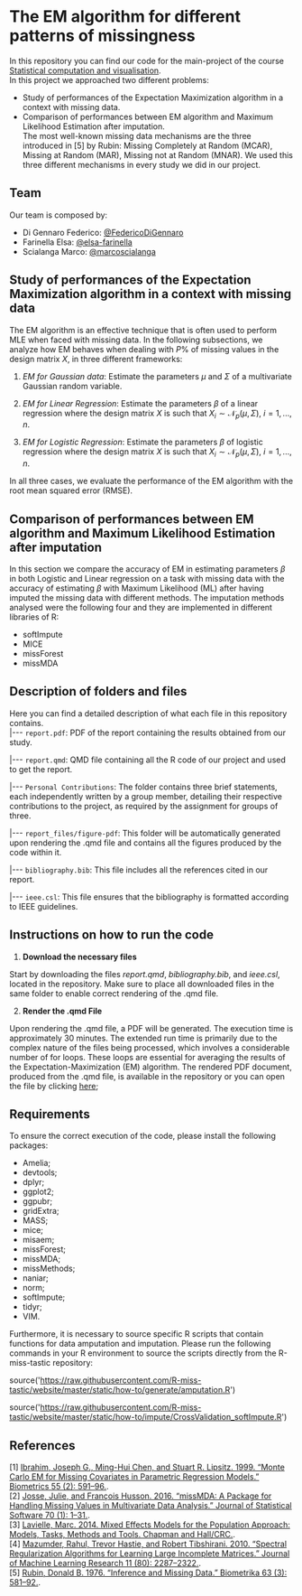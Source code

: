 # The EM algorithm for different patterns of missingness
In this repository you can find our code for the main-project of the course [Statistical computation and visualisation](https://math-517.github.io/math_517_website/course-overview.html).  
In this project we approached two different problems:  
* Study of performances of the Expectation Maximization algorithm in a context with missing data.  
* Comparison of performances between EM algorithm and Maximum Likelihood Estimation after imputation.  
The most well-known missing data mechanisms are the three introduced in [5] by Rubin: Missing Completely at Random (MCAR), Missing at Random (MAR), Missing not at Random (MNAR). We used this three different mechanisms in every study we did in our project.

## Team  
Our team is composed by: 
* Di Gennaro Federico: [@FedericoDiGennaro](https://github.com/FedericoDiGennaro)   
* Farinella Elsa: [@elsa-farinella](https://github.com/elsa-farinella)      
* Scialanga Marco: [@marcoscialanga](https://github.com/marcoscialanga)

## Study of performances of the Expectation Maximization algorithm in a context with missing data  
The EM algorithm is an effective technique that is often used to perform MLE when faced with missing data. In the following subsections, we analyze how EM behaves when dealing with $P\%$ of missing values in the design matrix $X$, in three different frameworks:

1) *EM for Gaussian data*: Estimate the parameters $\mu$ and $\Sigma$ of a multivariate Gaussian random variable.

2) *EM for Linear Regression*: Estimate the parameters $\beta$ of a linear regression where the design matrix $X$ is such that $X_i \sim \mathcal{N}_p(\mu, \Sigma), \ i=1,...,n.$

3) *EM for Logistic Regression*: Estimate the parameters $\beta$ of logistic regression where the design matrix $X$ is such that $X_i \sim \mathcal{N}_p(\mu, \Sigma), \ i=1,...,n.$

In all three cases, we evaluate the performance of the EM algorithm with the root mean squared error (RMSE). 

## Comparison of performances between EM algorithm and Maximum Likelihood Estimation after imputation 
In this section we compare the accuracy of EM in estimating parameters $\beta$ in both Logistic and Linear regression on a task with missing data with the accuracy of estimating $\beta$ with Maximum Likelihood (ML) after having imputed the missing data with different methods. The imputation methods analysed were the following four and they are implemented in different libraries of R:  
- softImpute
- MICE
- missForest
- missMDA  

## Description of folders and files  
Here you can find a detailed description of what each file in this repository contains.  
|--- `report.pdf`: PDF of the report containing the results obtained from our study.  

|--- `report.qmd`: QMD file containing all the R code of our project and used to get the report.  

|--- `Personal Contributions`: The folder contains three brief statements, each independently written by a group member, detailing their respective contributions to the project, as required by the assignment for groups of three.

|--- `report_files/figure-pdf`: This folder will be automatically generated upon rendering the .qmd file and contains all the figures produced by the code within it. 

|--- `bibliography.bib`: This file includes all the references cited in our report.

|--- `ieee.csl`: This file ensures that the bibliography is formatted according to IEEE guidelines.

## Instructions on how to run the code
1. **Download the necessary files**
  
  Start by downloading the files *report.qmd*, *bibliography.bib*, and *ieee.csl*, located in the repository. Make sure to place all downloaded files in the same folder to enable correct rendering of the .qmd file.

2. **Render the .qmd File**

  Upon rendering the .qmd file, a PDF will be generated. The execution time is approximately 30 minutes. The extended run time is primarily due to the complex nature of the files being processed, which involves a considerable number of for loops. These loops are essential for averaging the results of the Expectation-Maximization (EM) algorithm.
  The rendered PDF document, produced from the .qmd file, is available in the repository or you can open the file by clicking [here](report.pdf); 

## Requirements
To ensure the correct execution of the code, please install the following packages:

- Amelia;
- devtools; 
- dplyr;
- ggplot2;
- ggpubr;
- gridExtra;
- MASS;
- mice;
- misaem;
- missForest;
- missMDA;
- missMethods;
- naniar;
- norm;
- softImpute;
- tidyr;
- VIM.

Furthermore, it is necessary to source specific R scripts that contain functions for data amputation and imputation. Please run the following commands in your R environment to source the scripts directly from the R-miss-tastic repository:

source('https://raw.githubusercontent.com/R-miss-tastic/website/master/static/how-to/generate/amputation.R')

source('https://raw.githubusercontent.com/R-miss-tastic/website/master/static/how-to/impute/CrossValidation_softImpute.R')

## References

[1] [Ibrahim, Joseph G., Ming-Hui Chen, and Stuart R. Lipsitz. 1999. “Monte Carlo EM for Missing Covariates
in Parametric Regression Models.” Biometrics 55 (2): 591–96.](https://ideas.repec.org/a/bla/biomet/v55y1999i2p591-596.html).  
[2] [Josse, Julie, and François Husson. 2016. “missMDA: A Package for Handling Missing Values in Multivariate
Data Analysis.” Journal of Statistical Software 70 (1): 1–31.](https://doi.org/10.18637/jss.v070.i01).  
[3] [Lavielle, Marc. 2014. Mixed Effects Models for the Population Approach: Models, Tasks, Methods and Tools.
Chapman and Hall/CRC.](https://hal.science/hal-01122873).  
[4] [Mazumder, Rahul, Trevor Hastie, and Robert Tibshirani. 2010. “Spectral Regularization Algorithms for
Learning Large Incomplete Matrices.” Journal of Machine Learning Research 11 (80): 2287–2322.](http://jmlr.org/papers/v11/mazumder10a.html).  
[5] [Rubin, Donald B. 1976. “Inference and Missing Data.” Biometrika 63 (3): 581–92.](http://www.jstor.org/stable/2335739). 
